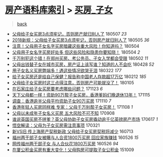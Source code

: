 [房产语料库索引](../../README.md)  > [买房_子女](买房_子女.md)
====
> [back](../README.md)

- [父母给子女买房3点须牢记，否则房产就归别人了](http://jkwz.applinzi.com/ittc/7100422317320700935.html#%E7%88%B6%E6%AF%8D%E7%BB%99%E5%AD%90%E5%A5%B3%E4%B9%B0%E6%88%BF3%E7%82%B9%E9%A1%BB%E7%89%A2%E8%AE%B0%EF%BC%8C%E5%90%A6%E5%88%99%E6%88%BF%E4%BA%A7%E5%B0%B1%E5%BD%92%E5%88%AB%E4%BA%BA%E4%BA%86) 180507 *23* 
- [2018新规：父母给子女买房3点须牢记，否则房产就归别人了](http://jkwz.applinzi.com/ittc/7099548761711969287.html#2018%E6%96%B0%E8%A7%84%EF%BC%9A%E7%88%B6%E6%AF%8D%E7%BB%99%E5%AD%90%E5%A5%B3%E4%B9%B0%E6%88%BF3%E7%82%B9%E9%A1%BB%E7%89%A2%E8%AE%B0%EF%BC%8C%E5%90%A6%E5%88%99%E6%88%BF%E4%BA%A7%E5%B0%B1%E5%BD%92%E5%88%AB%E4%BA%BA%E4%BA%86) 180505 *36* 
- [注意！父母用子女名字买房暗藏这些重大风险！你知道吗？](http://jkwz.applinzi.com/ittc/7099296462410351633.html#%E6%B3%A8%E6%84%8F%EF%BC%81%E7%88%B6%E6%AF%8D%E7%94%A8%E5%AD%90%E5%A5%B3%E5%90%8D%E5%AD%97%E4%B9%B0%E6%88%BF%E6%9A%97%E8%97%8F%E8%BF%99%E4%BA%9B%E9%87%8D%E5%A4%A7%E9%A3%8E%E9%99%A9%EF%BC%81%E4%BD%A0%E7%9F%A5%E9%81%93%E5%90%97%EF%BC%9F) 180504  
- [父母用子女名字买房好处多 但这些风险和隐患你要知晓！](http://jkwz.applinzi.com/ittc/7099261082592084999.html#%E7%88%B6%E6%AF%8D%E7%94%A8%E5%AD%90%E5%A5%B3%E5%90%8D%E5%AD%97%E4%B9%B0%E6%88%BF%E5%A5%BD%E5%A4%84%E5%A4%9A+%E4%BD%86%E8%BF%99%E4%BA%9B%E9%A3%8E%E9%99%A9%E5%92%8C%E9%9A%90%E6%82%A3%E4%BD%A0%E8%A6%81%E7%9F%A5%E6%99%93%EF%BC%81) 180504 *2* 
- [千万别犯这个错！在郑州买房、考公务员、子女入学都会受限](http://jkwz.applinzi.com/ittc/7098578843352957959.html#%E5%8D%83%E4%B8%87%E5%88%AB%E7%8A%AF%E8%BF%99%E4%B8%AA%E9%94%99%EF%BC%81%E5%9C%A8%E9%83%91%E5%B7%9E%E4%B9%B0%E6%88%BF%E3%80%81%E8%80%83%E5%85%AC%E5%8A%A1%E5%91%98%E3%80%81%E5%AD%90%E5%A5%B3%E5%85%A5%E5%AD%A6%E9%83%BD%E4%BC%9A%E5%8F%97%E9%99%90) 180502 *11* 
- [父母出钱替子女在城市买房，房产证上该写谁？知道的人不会吃](http://jkwz.applinzi.com/ittc/7096967107885663249.html#%E7%88%B6%E6%AF%8D%E5%87%BA%E9%92%B1%E6%9B%BF%E5%AD%90%E5%A5%B3%E5%9C%A8%E5%9F%8E%E5%B8%82%E4%B9%B0%E6%88%BF%EF%BC%8C%E6%88%BF%E4%BA%A7%E8%AF%81%E4%B8%8A%E8%AF%A5%E5%86%99%E8%B0%81%EF%BC%9F%E7%9F%A5%E9%81%93%E7%9A%84%E4%BA%BA%E4%B8%8D%E4%BC%9A%E5%90%83) 180428 *52* 
- [用子女名义买房弊端多！遇这些情况欲哭无泪](http://jkwz.applinzi.com/ittc/7083341168723379217.html#%E7%94%A8%E5%AD%90%E5%A5%B3%E5%90%8D%E4%B9%89%E4%B9%B0%E6%88%BF%E5%BC%8A%E7%AB%AF%E5%A4%9A%EF%BC%81%E9%81%87%E8%BF%99%E4%BA%9B%E6%83%85%E5%86%B5%E6%AC%B2%E5%93%AD%E6%97%A0%E6%B3%AA) 180322 *177* 
- [给子女买房还是给自己保健？报告称中国老人存款超17万亿](http://jkwz.applinzi.com/ittc/7069144081362322449.html#%E7%BB%99%E5%AD%90%E5%A5%B3%E4%B9%B0%E6%88%BF%E8%BF%98%E6%98%AF%E7%BB%99%E8%87%AA%E5%B7%B1%E4%BF%9D%E5%81%A5%EF%BC%9F%E6%8A%A5%E5%91%8A%E7%A7%B0%E4%B8%AD%E5%9B%BD%E8%80%81%E4%BA%BA%E5%AD%98%E6%AC%BE%E8%B6%8517%E4%B8%87%E4%BA%BF) 180212 *185* 
- [父母给子女买房时这三点得注意，否则房产可能就没了！](http://jkwz.applinzi.com/ittc/7055170047431934992.html#%E7%88%B6%E6%AF%8D%E7%BB%99%E5%AD%90%E5%A5%B3%E4%B9%B0%E6%88%BF%E6%97%B6%E8%BF%99%E4%B8%89%E7%82%B9%E5%BE%97%E6%B3%A8%E6%84%8F%EF%BC%8C%E5%90%A6%E5%88%99%E6%88%BF%E4%BA%A7%E5%8F%AF%E8%83%BD%E5%B0%B1%E6%B2%A1%E4%BA%86%EF%BC%81) 180105  
- [在石家庄给子女买房要考虑哪些问题？](http://jkwz.applinzi.com/ittc/7039083293742466065.html#%E5%9C%A8%E7%9F%B3%E5%AE%B6%E5%BA%84%E7%BB%99%E5%AD%90%E5%A5%B3%E4%B9%B0%E6%88%BF%E8%A6%81%E8%80%83%E8%99%91%E5%93%AA%E4%BA%9B%E9%97%AE%E9%A2%98%EF%BC%9F) 171123 *6* 
- [天下父母都一样！资助90万帮子女买房，香港爹妈们晚退休13年！](http://jkwz.applinzi.com/ittc/7035951264578405392.html#%E5%A4%A9%E4%B8%8B%E7%88%B6%E6%AF%8D%E9%83%BD%E4%B8%80%E6%A0%B7%EF%BC%81%E8%B5%84%E5%8A%A990%E4%B8%87%E5%B8%AE%E5%AD%90%E5%A5%B3%E4%B9%B0%E6%88%BF%EF%BC%8C%E9%A6%99%E6%B8%AF%E7%88%B9%E5%A6%88%E4%BB%AC%E6%99%9A%E9%80%80%E4%BC%9113%E5%B9%B4%EF%BC%81) 171115  
- [调查：香港逾半父母平均资助子女90万买房](http://jkwz.applinzi.com/ittc/7034310881746355216.html#%E8%B0%83%E6%9F%A5%EF%BC%9A%E9%A6%99%E6%B8%AF%E9%80%BE%E5%8D%8A%E7%88%B6%E6%AF%8D%E5%B9%B3%E5%9D%87%E8%B5%84%E5%8A%A9%E5%AD%90%E5%A5%B390%E4%B8%87%E4%B9%B0%E6%88%BF) 171110 *7* 
- [香港年轻人买房同样难 专家：父母千万别帮子女买房！](http://jkwz.applinzi.com/ittc/7033626553487983633.html#%E9%A6%99%E6%B8%AF%E5%B9%B4%E8%BD%BB%E4%BA%BA%E4%B9%B0%E6%88%BF%E5%90%8C%E6%A0%B7%E9%9A%BE+%E4%B8%93%E5%AE%B6%EF%BC%9A%E7%88%B6%E6%AF%8D%E5%8D%83%E4%B8%87%E5%88%AB%E5%B8%AE%E5%AD%90%E5%A5%B3%E4%B9%B0%E6%88%BF%EF%BC%81) 171108 *1* 
- [父母以未成年子女名义买房 五大风险不可不知](http://jkwz.applinzi.com/ittc/7010940890355598097.html#%E7%88%B6%E6%AF%8D%E4%BB%A5%E6%9C%AA%E6%88%90%E5%B9%B4%E5%AD%90%E5%A5%B3%E5%90%8D%E4%B9%89%E4%B9%B0%E6%88%BF+%E4%BA%94%E5%A4%A7%E9%A3%8E%E9%99%A9%E4%B8%8D%E5%8F%AF%E4%B8%8D%E7%9F%A5) 170908  
- [谁说英国买房不拼爹？英父母协助子女买房撬动逾千亿英镑房产市场](http://jkwz.applinzi.com/ittc/6980098060934710277.html#%E8%B0%81%E8%AF%B4%E8%8B%B1%E5%9B%BD%E4%B9%B0%E6%88%BF%E4%B8%8D%E6%8B%BC%E7%88%B9%EF%BC%9F%E8%8B%B1%E7%88%B6%E6%AF%8D%E5%8D%8F%E5%8A%A9%E5%AD%90%E5%A5%B3%E4%B9%B0%E6%88%BF%E6%92%AC%E5%8A%A8%E9%80%BE%E5%8D%83%E4%BA%BF%E8%8B%B1%E9%95%91%E6%88%BF%E4%BA%A7%E5%B8%82%E5%9C%BA) 170617 *1* 
- [悟空解读：父母为子女买房需注意事项](http://jkwz.applinzi.com/ittc/6947476559639364612.html#%E6%82%9F%E7%A9%BA%E8%A7%A3%E8%AF%BB%EF%BC%9A%E7%88%B6%E6%AF%8D%E4%B8%BA%E5%AD%90%E5%A5%B3%E4%B9%B0%E6%88%BF%E9%9C%80%E6%B3%A8%E6%84%8F%E4%BA%8B%E9%A1%B9) 170321  
- [新VS旧 传上海房产契税新政 父母给子女买房契税将减少](http://jkwz.applinzi.com/ittc/6854287346618614788.html#%E6%96%B0VS%E6%97%A7+%E4%BC%A0%E4%B8%8A%E6%B5%B7%E6%88%BF%E4%BA%A7%E5%A5%91%E7%A8%8E%E6%96%B0%E6%94%BF+%E7%88%B6%E6%AF%8D%E7%BB%99%E5%AD%90%E5%A5%B3%E4%B9%B0%E6%88%BF%E5%A5%91%E7%A8%8E%E5%B0%86%E5%87%8F%E5%B0%91) 160713  
- [福州两干部子女被曝与人合资1800万买房 回应家族赚钱](http://jkwz.applinzi.com/ittc/6836569103841903621.html#%E7%A6%8F%E5%B7%9E%E4%B8%A4%E5%B9%B2%E9%83%A8%E5%AD%90%E5%A5%B3%E8%A2%AB%E6%9B%9D%E4%B8%8E%E4%BA%BA%E5%90%88%E8%B5%841800%E4%B8%87%E4%B9%B0%E6%88%BF+%E5%9B%9E%E5%BA%94%E5%AE%B6%E6%97%8F%E8%B5%9A%E9%92%B1) 160526 *15* 
- [网传福州两干部子女 与人合伙花1800万买房](http://jkwz.applinzi.com/ittc/6836431628586714117.html#%E7%BD%91%E4%BC%A0%E7%A6%8F%E5%B7%9E%E4%B8%A4%E5%B9%B2%E9%83%A8%E5%AD%90%E5%A5%B3+%E4%B8%8E%E4%BA%BA%E5%90%88%E4%BC%99%E8%8A%B11800%E4%B8%87%E4%B9%B0%E6%88%BF) 160526 *94* 
- [在厦公积金买房有重大变化！父母购房可提取子女公积金](http://jkwz.applinzi.com/ittc/6751192980603241476.html#%E5%9C%A8%E5%8E%A6%E5%85%AC%E7%A7%AF%E9%87%91%E4%B9%B0%E6%88%BF%E6%9C%89%E9%87%8D%E5%A4%A7%E5%8F%98%E5%8C%96%EF%BC%81%E7%88%B6%E6%AF%8D%E8%B4%AD%E6%88%BF%E5%8F%AF%E6%8F%90%E5%8F%96%E5%AD%90%E5%A5%B3%E5%85%AC%E7%A7%AF%E9%87%91) 151009  
